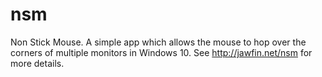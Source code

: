 # nsm
Non Stick Mouse. A simple app which allows the mouse to hop over the corners of multiple monitors in Windows 10.
See http://jawfin.net/nsm for more details.
